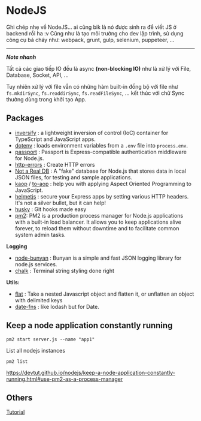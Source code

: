 # NodeJS 

Ghi chép nhẹ về NodeJS... ai cũng bik là nó được sinh ra để viết JS ở backend rồi ha :v Cũng như là tạo môi trường cho dev lập trình, sử dụng công cụ bá cháy như: webpack, grunt, gulp, selenium, puppeteer, ... 

--- 

***Note nhanh***

Tất cả các giao tiếp IO đều là async **(non-blocking IO)** như là xử lý với File, Database, Socket, API, ... 

Tuy nhiên xử lý với file vẫn có những hàm built-in đồng bộ với file như `fs.mkdirSync`, `fs.readdirSync`, `fs.readFileSync`, ... kết thúc với chữ Sync thường dùng trong khởi tạo App. 

## Packages
- [inversify](https://www.npmjs.com/package/inversify) : a lightweight inversion of control (IoC) container for TypeScript and JavaScript apps.
- [dotenv](https://github.com/motdotla/dotenv) :  loads environment variables from a `.env` file into `process.env`.
- [passport](https://www.npmjs.com/package/passport) : Passport is Express-compatible authentication middleware for Node.js.
- [http-errors](https://www.npmjs.com/package/http-errors) : Create HTTP errors
- [Not a Real DB](https://www.npmjs.com/package/notarealdb) : A "fake" database for Node.js that stores data in local JSON files, for testing and sample applications.
- [kaop](https://www.npmjs.com/package/kaop) / [to-aop](https://www.npmjs.com/package/to-aop) : help you with applying Aspect Oriented Programming to JavaScript.
- [helmetjs](https://helmetjs.github.io/) : secure your Express apps by setting various HTTP headers. It's not a silver bullet, but it can help!
- [husky](https://typicode.github.io/husky/#/) : Git hooks made easy
- [pm2](https://www.npmjs.com/package/pm2): PM2 is a production process manager for Node.js applications with a built-in load balancer. It allows you to keep applications alive forever, to reload them without downtime and to facilitate common system admin tasks.


**Logging**
- [node-bunyan](https://github.com/trentm/node-bunyan) : Bunyan is a simple and fast JSON logging library for node.js services.
- [chalk](https://www.npmjs.com/package/chalk) : Terminal string styling done right

**Utils:**
- [flat](https://www.npmjs.com/package/flat) : Take a nested Javascript object and flatten it, or unflatten an object with delimited keys
- [date-fns](https://date-fns.org/docs/Getting-Started) : like lodash but for Date.

## Keep a node application constantly running

```
pm2 start server.js --name "app1"
```

List all nodejs instances 

```
pm2 list
```

https://devtut.github.io/nodejs/keep-a-node-application-constantly-running.html#use-pm2-as-a-process-manager

## Others
[Tutorial](https://devtut.github.io/nodejs/installing-node-js.html#using-node-version-manager-nvm)